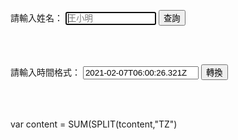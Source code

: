 <html>
<head>
<meta charset="UTF-8" />
<script type="text/javascript">
function result()
{
var name = document.getElementById("name");
var xmlhttp;

        if (window.XMLHttpRequest)
          {// code for IE7+, Firefox, Chrome, Opera, Safari
          xmlhttp=new XMLHttpRequest();
          }
        else
          {// code for IE6, IE5
          xmlhttp=new ActiveXObject("Microsoft.XMLHTTP");
          }
        xmlhttp.onreadystatechange=function()
          {
                  if (xmlhttp.readyState==4 && xmlhttp.status==200)      
                  {
                        var result=xmlhttp.responseText;
                        var obj = JSON.parse(result);//解析json字串為json物件形式
                                                
                        var html = '<table border=1 width=100%>';//
                        
                        for (var i = 0; i < obj.length; i ++ ) {//
                                html  += '<tr>';//
                                for(j=0;j<obj[i].data.length;j++)
                                {                               
                                  html+= '<td>'+obj[i].data[j]+'</td>'; 
                                }
                                html  += '</tr>';            
                        }
                        html+="</table>";
                        
                        document.getElementById("result").innerHTML=html;
                        if(obj.length==1) //只有一筆代表查不到資料
                                alert('查無資料');
                  }

          }
    var url="https://script.google.com/macros/s/AKfycbzewOmGETSXe4HaRF3j3-biE05JbMvmBhEtrH2eaLfdbXjKdxsrrOUu/exec";
        xmlhttp.open("get",url+"?name="+encodeURIComponent(name.value),true);
        xmlhttp.send();
}
     
function convs()
     {
      var options = { 
      timeZone: "Asia/Taipei", 
      year: 'numeric', month: 'numeric', day: 'numeric', 
      hour: 'numeric', minute: 'numeric', second: 'numeric' 
      };
         var content = document.getElementById("UTCtime");
         var formatter = new Intl.DateTimeFormat([], options); 
         var UTCTime = "2021-02-07T06:00:26.321Z"; 
         var localTime = formatter.format(new Date(UTCTime));
         document.getElementById("convok").textContent=localTime.toString();
         
     }
     
      
     
     
     


</script>
</head>
<body>

請輸入姓名：
<input type="text" id="name" placeholder="王小明" size="15" autofocus/>
<input type="button" name="list" value="查詢" onclick="result();">

<br>
<br>

請輸入時間格式：
 <input id="text" id="UTCtime" value="2021-02-07T06:00:26.321Z" placeholder="2021-02-07T06:00:26.321Z" size="20" autofocus/>
 <input type="button" value="轉換" onclick="convs();">
 <p type="text" id="convok" placeholder="2021-02-07T06:00:26.321Z"></p>
        
<br>
<font size="1"><span id="result"></span></font><br>

</body>
</html>



var content = SUM(SPLIT(tcontent,"TZ")
